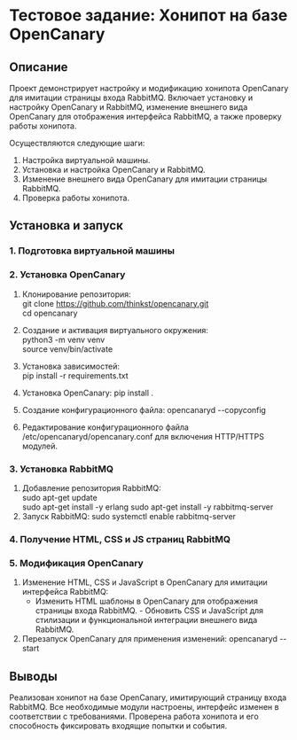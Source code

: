 
# Тестовое задание: Хонипот на базе OpenCanary

## Описание
Проект демонстрирует настройку и модификацию хонипота OpenCanary для имитации страницы входа RabbitMQ. Включает установку и настройку OpenCanary и RabbitMQ, изменение внешнего вида OpenCanary для отображения интерфейса RabbitMQ, а также проверку работы хонипота. 

Осуществляются следующие шаги:
1. Настройка виртуальной машины.
2. Установка и настройка OpenCanary и RabbitMQ.
3. Изменение внешнего вида OpenCanary для имитации страницы RabbitMQ.
4. Проверка работы хонипота.

## Установка и запуск

### 1. Подготовка виртуальной машины

### 2. Установка OpenCanary
1. Клонирование репозитория:      
git clone https://github.com/thinkst/opencanary.git   
cd opencanary
   
2. Создание и активация виртуального окружения:      
python3 -m venv venv   
source venv/bin/activate
   
3. Установка зависимостей:      
pip install -r requirements.txt   

4. Установка OpenCanary:
pip install .
      
5. Создание конфигурационного файла:
opencanaryd --copyconfig
      
6. Редактирование конфигурационного файла 
/etc/opencanaryd/opencanary.conf для включения HTTP/HTTPS модулей.

### 3. Установка RabbitMQ
1. Добавление репозитория RabbitMQ:      
sudo apt-get update   
sudo apt-get install -y erlang
sudo apt-get install -y rabbitmq-server   
2. Запуск RabbitMQ:
sudo systemctl enable rabbitmq-server   

### 4. Получение HTML, CSS и JS страниц RabbitMQ

### 5. Модификация OpenCanary
1. Изменение HTML, CSS и JavaScript в OpenCanary для имитации интерфейса RabbitMQ:
   - Изменить HTML шаблоны в OpenCanary для отображения страницы входа RabbitMQ.   - Обновить CSS и JavaScript для стилизации и функциональной интеграции внешнего вида RabbitMQ.
2. Перезапуск OpenCanary для применения изменений:
opencanaryd --start
      

## Выводы
Реализован хонипот на базе OpenCanary, имитирующий страницу входа RabbitMQ. Все необходимые модули настроены, интерфейс изменен в соответствии с требованиями. Проверена работа хонипота и его способность фиксировать входящие попытки и события.

